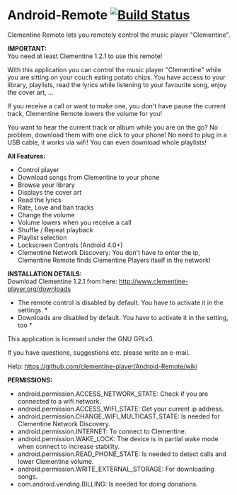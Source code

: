 Android-Remote [![Build Status](https://travis-ci.org/clementine-player/Android-Remote.svg)](https://travis-ci.org/clementine-player/Android-Remote)
==============

Clementine Remote lets you remotely control the music player "Clementine".

__IMPORTANT:__<br /> 
You need at least Clementine 1.2.1 to use this remote!

With this application you can control the music player "Clementine" while you are sitting on your couch eating potato chips.
You have access to your library, playlists, read the lyrics while listening to your favourite song, enjoy the cover art, ...

If you receive a call or want to make one, you don't have pause the current track, Clementine Remote lowers the volume for you!

You want to hear the current track or album while you are on the go? No problem, download them with one click to your phone! No need to plug in a USB cable, it works via wifi! You can even download whole playlists!

__All Features:__
* Control player
* Download songs from Clementine to your phone
* Browse your library
* Displays the cover art
* Read the lyrics
* Rate, Love and ban tracks
* Change the volume
* Volume lowers when you receive a call
* Shuffle / Repeat playback
* Playlist selection
* Lockscreen Controls (Android 4.0+) 
* Clementine Network Discovery: You don't have to enter the ip, Clementine Remote finds Clementine Players itself in the network!

__INSTALLATION DETAILS:__<br />
Download Clementine 1.2.1 from here: http://www.clementine-player.org/downloads
* The remote control is disabled by default. You have to activate it in the settings. *
* Downloads are disabled by default. You have to activate it in the setting, too *


This application is licensed under the GNU GPLv3.

If you have questions, suggestions etc. please write an e-mail.

Help: https://github.com/clementine-player/Android-Remote/wiki

__PERMISSIONS:__<br />
* android.permission.ACCESS_NETWORK_STATE: Check if you are connected to a wifi network.
* android.permission.ACCESS_WIFI_STATE: Get your current ip address.
* android.permission.CHANGE_WIFI_MULTICAST_STATE: Is needed for Clementine Network Discovery.
* android.permission.INTERNET: To connect to Clementine.
* android.permission.WAKE_LOCK: The device is in partial wake mode when connect to increase stability.
* android.permission.READ_PHONE_STATE: Is needed to detect calls and lower Clementine volume.
* android.permission.WRITE_EXTERNAL_STORAGE: For downloading songs.
* com.android.vending.BILLING: Is needed for doing donations.
